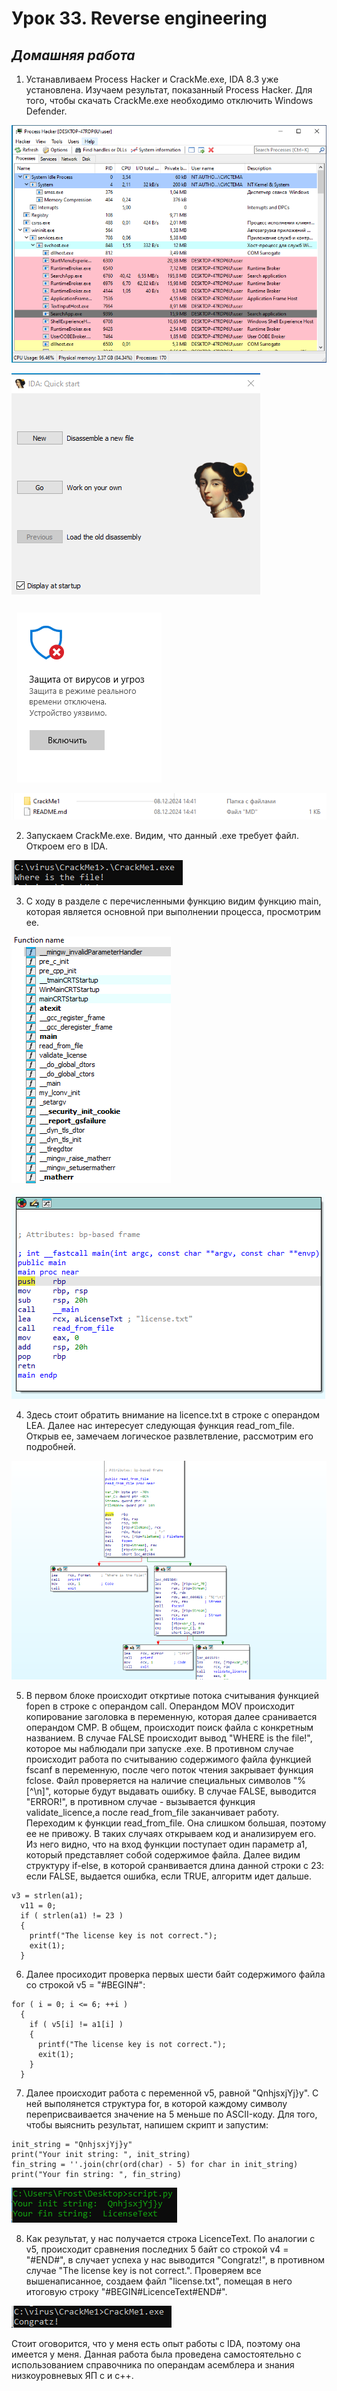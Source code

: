 # Урок 33. Reverse engineering 

 ## ***Домашняя работа*** ##  
1) Устанавливаем Process Hacker и CrackMe.exe, IDA 8.3 уже установлена. Изучаем результат, показанный Process Hacker. Для того, чтобы скачать CrackMe.exe необходимо отключить Windows Defender.
  
![ph.png](images/ph.png)  

![ida](images/ida.png)  

![wd](images/wd.png)  
  
![cm](images/cm.png)  

2) Запускаем CrackMe.exe. Видим, что данный .exe требует файл. Откроем его в IDA.

![cm_launch](images/cm_launch.png)  

3) C ходу в разделе с перечисленными функцию видим функцию main, которая является основной при выполнении процесса, просмотрим ее.

![some_func](images/some_funcs.png)  

![main](images/main.png)  

4) Здесь стоит обратить внимание на licence.txt в строке с операндом LEA. Далее нас интересует следующая функция read_rom_file. Открыв ее, замечаем логическое развлетвление, рассмотрим его подробней.

![read](images/read.png)  

5) В первом блоке происходит откртиые потока считывания функцией fopen в строке с операндом call. Операндом MOV происходит копирование заголовка в переменную, которая далее сранивается операндом CMP. В общем, происходит поиск файла с конкретным названием. В случае FALSE происходит вывод "WHERE is the file!", которое мы наблюдали при запуске .exe. В противном случае
происходит работа по считыванию содержимого файла функцией fscanf в переменную, после чего поток чтения закрывает функция fclose. Файл проверяется на наличие специальных символов "%[^\n]", которые будут выдавать ошибку. В случае FALSE, выводится "ERROR!", в противном случае - вызывается функция validate_licence,а после read_from_file заканчивает работу. Переходим к функции read_from_file. Она слишком большая, поэтому ее не привожу. В таких случаях открываем код и анализируем его. Из него видно, что на вход функции поступает один параметр a1, который представляет собой содержимое файла. Далее видим структуру if-else, в которой сранвивается длина данной строки с 23: если FALSE, выдается ошибка, если TRUE, алгоритм идет дальше.
```
v3 = strlen(a1);
  v11 = 0;
  if ( strlen(a1) != 23 )
  {
    printf("The license key is not correct.");
    exit(1);
  }
```
6) Далее просиходит проверка первых шести байт содержимого файла со строкой v5 = "#BEGIN#":
```
for ( i = 0; i <= 6; ++i )
  {
    if ( v5[i] != a1[i] )
    {
      printf("The license key is not correct.");
      exit(1);
    }
  }
```
7) Далее происходит работа с переменной v5, равной "QnhjsxjYj}y". C ней выполянется структура for, в которой каждому символу переприсваивается значение на 5 меньше по ASCII-коду. Для того, чтобы выяснить результат, напишем скрипт и запустим:
```
init_string = "QnhjsxjYj}y"
print("Your init string: ", init_string)
fin_string = ''.join(chr(ord(char) - 5) for char in init_string)
print("Your fin string: ", fin_string)
```

![script](images/script.png)  

8) Как результат, у нас получается строка LicenceText. По аналогии с v5, происходит сравнения последних 5 байт со строкой v4 = "#END#", в случает успеха у нас выводится "Congratz!", в противном случае "The license key is not correct.". Проверяем все вышенаписанное, создаем файл "license.txt", помещая в него итоговую строку "#BEGIN#LicenceText#END#".

![res](images/res.png)  

Стоит оговорится, что у меня есть опыт работы с IDA, поэтому она имеется у меня. Данная работа была проведена самостоятельно с использованием справочника по операндам асемблера и знания низкоуровневых ЯП с и с++.


